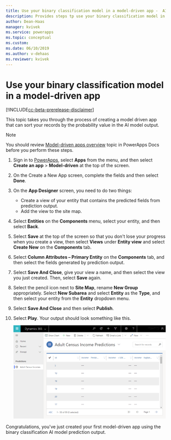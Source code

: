 ```yaml
---
title: Use your binary classification model in a model-driven app -  AI Builder | Microsoft Docs
description: Provides steps tp use your binary classification model in a model driven app.
author: Dean-Haas
manager: kvivek
ms.service: powerapps
ms.topic: conceptual
ms.custom: 
ms.date: 06/10/2019
ms.author: v-dehaas
ms.reviewer: kvivek
---
```


# Use your binary classification model in a model-driven app

[!INCLUDE[cc-beta-prerelease-disclaimer](./includes/cc-beta-prerelease-disclaimer.md)]

This topic takes you through the process of creating a model driven app that can sort your records by the probability value in the AI model output.

> [!NOTE]
> You should review [Model-driven apps overview](/powerapps/maker/model-driven-apps/model-driven-app-overview) topic in PowerApps Docs before you perform these steps.  



1. Sign in to [PowerApps](https://web.powerapps.com/), select **Apps** from the menu, and then select **Create an app** > **Model-driven** at the top of the screen.  
1. On the Create a New App screen, complete the fields and then select **Done**.
1. On the **App Designer** screen, you need to do two things:
    - Create a view of your entity that contains the predicted fields from prediction output.
    - Add the view to the site map.
1. Select **Entities** on the **Components** menu, select your entity, and then select **Back**.
1. Select **Save** at the top of the screen so that you don't lose your progress when you create a view, then select **Views** under **Entity view** and select **Create New** on the **Components** tab.
1. Select **Column Attributes – Primary Entity** on the **Components** tab, and then select the fields generated by prediction output.  
1. Select **Save And Close**, give your view a name, and then select the view you just created. Then, select **Save** again. 
1. Select the pencil icon next to **Site Map**, rename **New Group** appropriately. 
Select **New Subarea** and select **Entity** as the **Type**, and then select your entity from the **Entity** dropdown menu.
1. Select **Save And Close** and then select **Publish**.
1. Select **Play**. Your output should look something like this.

    ![Model driven app complete screen](media/model-driven-app-scr.png)

Congratulations, you've just created your first model-driven app using the binary classification AI model prediction output.
